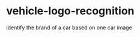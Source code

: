 vehicle-logo-recognition
========================

identify the brand of a car based on one car image